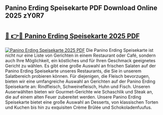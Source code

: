 ## Panino Erding Speisekarte PDF Download Online 2025 zY0R7

# <h2><a href="http://gc96na5.nevu.top/?p=Panino+Erding+Speisekarte">🔗 👉🔴 Panino Erding Speisekarte 2025 PDF</a></h2>

[![Panino Erding Speisekarte 2025 PDF](https://i.imgur.com/dBaPXMq.png)](http://gc96na5.nevu.top/?p=Panino+Erding+Speisekarte)
Die Panino Erding Speisekarte ist nicht nur eine Liste von Gerichten in einem Restaurant oder Café, sondern auch Ihre Möglichkeit, ein köstliches und für Ihren Geschmack geeignetes Gericht zu wählen. Es gibt eine große Auswahl an frischen Salaten auf der Panino Erding Speisekarte unseres Restaurants, die Sie in unserem Salatbereich probieren können. Für diejenigen, die Fleisch bevorzugen, bieten wir eine umfangreiche Auswahl an Gerichten auf der Panino Erding Speisekarte an: Rindfleisch, Schweinefleisch, Huhn und Fisch. Unseren Auserwählten bieten wir Gourmet-Gerichte wie Schaschlik und Steak an, die auf einem alten Feuer zubereitet werden. Unsere Panino Erding Speisekarte bietet eine große Auswahl an Desserts, von klassischen Torten und Kuchen bis hin zu exquisiten Crème Brûlée und Schokoladenfuufus.
